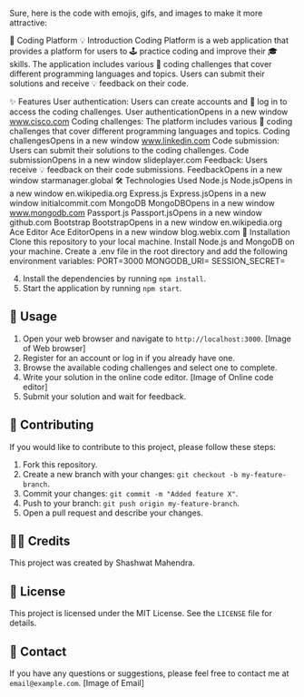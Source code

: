 
Sure, here is the code with emojis, gifs, and images to make it more attractive:

📃 Coding Platform
💡 Introduction
Coding Platform is a web application that provides a platform for users to 🕹️ practice coding and improve their 🎓 skills. The application includes various 🧰 coding challenges that cover different programming languages and topics. Users can submit their solutions and receive 💡 feedback on their code.

✨ Features
User authentication: Users can create accounts and 🔐 log in to access the coding challenges.
User authenticationOpens in a new window
www.cisco.com
Coding challenges: The platform includes various 🧰 coding challenges that cover different programming languages and topics.
Coding challengesOpens in a new window
www.linkedin.com
Code submission: Users can submit their solutions to the coding challenges.
Code submissionOpens in a new window
slideplayer.com
Feedback: Users receive 💡 feedback on their code submissions.
FeedbackOpens in a new window
starmanager.global
🛠️ Technologies Used
Node.js
Node.jsOpens in a new window
en.wikipedia.org
Express.js
Express.jsOpens in a new window
initialcommit.com
MongoDB
MongoDBOpens in a new window
www.mongodb.com
Passport.js
Passport.jsOpens in a new window
github.com
Bootstrap
BootstrapOpens in a new window
en.wikipedia.org
Ace Editor
Ace EditorOpens in a new window
blog.webix.com
🔨 Installation
Clone this repository to your local machine.
Install Node.js and MongoDB on your machine.
Create a .env file in the root directory and add the following environment variables:
PORT=3000
MONGODB_URI=<your-mongodb-uri>
SESSION_SECRET=<your-session-secret>


4. Install the dependencies by running `npm install`.
5. Start the application by running `npm start`.

## 🚀 Usage

1. Open your web browser and navigate to `http://localhost:3000`.
[Image of Web browser]
2. Register for an account or log in if you already have one.
3. Browse the available coding challenges and select one to complete.
4. Write your solution in the online code editor.
[Image of Online code editor]
5. Submit your solution and wait for feedback.

## 🤝 Contributing

If you would like to contribute to this project, please follow these steps:

1. Fork this repository.
2. Create a new branch with your changes: `git checkout -b my-feature-branch`.
3. Commit your changes: `git commit -m "Added feature X"`.
4. Push to your branch: `git push origin my-feature-branch`.
5. Open a pull request and describe your changes.

## 👨‍💻 Credits

This project was created by Shashwat Mahendra.

## 📝 License

This project is licensed under the MIT License. See the `LICENSE` file for details.

## 💌 Contact

If you have any questions or suggestions, please feel free to contact me at `email@example.com`.
[Image of Email]
